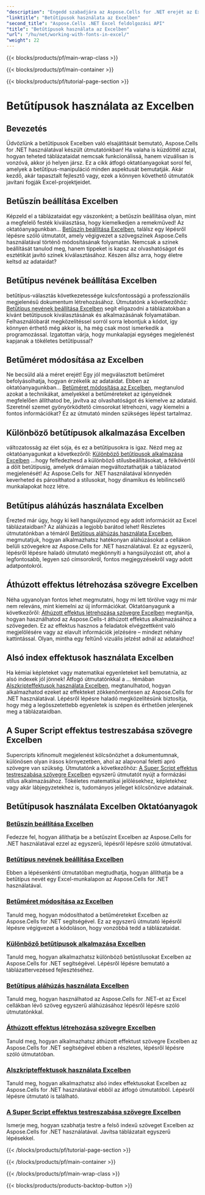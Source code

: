```yaml
---
"description": "Engedd szabadjára az Aspose.Cells for .NET erejét az Excelben használt betűtípusok használatáról szóló oktatóanyagokkal, a színek beállításától a stílusok alkalmazásáig a lenyűgöző táblázatokhoz."
"linktitle": "Betűtípusok használata az Excelben"
"second_title": "Aspose.Cells .NET Excel feldolgozási API"
"title": "Betűtípusok használata az Excelben"
"url": "/hu/net/working-with-fonts-in-excel/"
"weight": 22
---
```


{{< blocks/products/pf/main-wrap-class >}}

{{< blocks/products/pf/main-container >}}

{{< blocks/products/pf/tutorial-page-section >}}

# Betűtípusok használata az Excelben

## Bevezetés

Üdvözlünk a betűtípusok Excelben való elsajátítását bemutató, Aspose.Cells for .NET használatával készült útmutatónkban! Ha valaha is küzdöttél azzal, hogyan teheted táblázataidat nemcsak funkcionálissá, hanem vizuálisan is vonzóvá, akkor jó helyen jársz. Ez a cikk átfogó oktatóanyagokat sorol fel, amelyek a betűtípus-manipuláció minden aspektusát bemutatják. Akár kezdő, akár tapasztalt fejlesztő vagy, ezek a könnyen követhető útmutatók javítani fogják Excel-projektjeidet.

## Betűszín beállítása Excelben

Képzeld el a táblázataidat egy vászonként; a betűszín beállítása olyan, mint a megfelelő festék kiválasztása, hogy kiemelkedjen a remekműved! Az oktatóanyagunkban… [Betűszín beállítása Excelben](./setting-font-color/), találsz egy lépésről lépésre szóló útmutatót, amely végigvezet a szövegszínek Aspose.Cells használatával történő módosításának folyamatán. Nemcsak a színek beállítását tanulod meg, hanem tippeket is kapsz az olvashatóságot és esztétikát javító színek kiválasztásához. Készen állsz arra, hogy életre keltsd az adataidat?

## Betűtípus nevének beállítása Excelben

betűtípus-választás következetessége kulcsfontosságú a professzionális megjelenésű dokumentum létrehozásához. Útmutatónk a következőhöz: [Betűtípus nevének beállítása Excelben](./setting-font-name/) segít eligazodni a táblázatokban a kívánt betűtípusok kiválasztásának és alkalmazásának folyamatában. Felhasználóbarát megközelítéssel sorról sorra lebontjuk a kódot, így könnyen érthető még akkor is, ha még csak most ismerkedik a programozással. Izgatottan várja, hogy munkalapjai egységes megjelenést kapjanak a tökéletes betűtípussal? 

## Betűméret módosítása az Excelben

Ne becsüld alá a méret erejét! Egy jól megválasztott betűméret befolyásolhatja, hogyan érzékelik az adataidat. Ebben az oktatóanyagunkban… [Betűméret módosítása az Excelben](./changing-font-size/), megtanulod azokat a technikákat, amelyekkel a betűméreteket az igényeidnek megfelelően állíthatod be, javítva az olvashatóságot és kiemelve az adataid. Szeretnél szemet gyönyörködtető címsorokat létrehozni, vagy kiemelni a fontos információkat? Ez az útmutató minden szükséges lépést tartalmaz. 

## Különböző betűtípusok alkalmazása Excelben

változatosság az élet sója, és ez a betűtípusokra is igaz. Nézd meg az oktatóanyagunkat a következőről: [Különböző betűtípusok alkalmazása Excelben](./applying-different-fonts-styles/) ...hogy felfedezhesd a különböző stílusbeállításokat, a félkövértől a dőlt betűtípusig, amelyek drámaian megváltoztathatják a táblázatod megjelenését! Az Aspose.Cells for .NET használatával könnyedén keverheted és párosíthatod a stílusokat, hogy dinamikus és lebilincselő munkalapokat hozz létre. 

## Betűtípus aláhúzás használata Excelben

Érezted már úgy, hogy ki kell hangsúlyoznod egy adott információt az Excel táblázataidban? Az aláhúzás a legjobb barátod lehet! Részletes útmutatónkban a témáról [Betűtípus aláhúzás használata Excelben](./using-font-underline-type/), megmutatjuk, hogyan alkalmazhatsz hatékonyan aláhúzásokat a cellákon belüli szövegekre az Aspose.Cells for .NET használatával. Ez az egyszerű, lépésről lépésre haladó útmutató megkönnyíti a hangsúlyozást ott, ahol a legfontosabb, legyen szó címsorokról, fontos megjegyzésekről vagy adott adatpontokról.

## Áthúzott effektus létrehozása szövegre Excelben

Néha ugyanolyan fontos lehet megmutatni, hogy mi lett törölve vagy mi már nem releváns, mint kiemelni az új információkat. Oktatóanyagunk a következőről: [Áthúzott effektus létrehozása szövegre Excelben](./creating-strike-out-effect/) megtanítja, hogyan használhatod az Aspose.Cells-t áthúzott effektus alkalmazásához a szövegeden. Ez az effektus hasznos a feladatok elvégzettként való megjelölésére vagy az elavult információk jelzésére – mindezt néhány kattintással. Olyan, mintha egy feltűnő vizuális jelzést adnál az adataidhoz!

## Alsó index effektusok használata Excelben

Ha kémiai képleteket vagy matematikai egyenleteket kell bemutatnia, az alsó indexek jól jönnek! Átfogó útmutatónkkal a ... témában [Alszkripteffektusok használata Excelben](./working-with-sub-script-effects/), megtanulhatod, hogyan alkalmazhatod ezeket az effekteket zökkenőmentesen az Aspose.Cells for .NET használatával. Lépésről lépésre haladó megközelítésünk biztosítja, hogy még a legösszetettebb egyenletek is szépen és érthetően jelenjenek meg a táblázataidban.

## A Super Script effektus testreszabása szövegre Excelben

Supercripts kifinomult megjelenést kölcsönözhet a dokumentumnak, különösen olyan írásos környezetben, ahol az alapvonal feletti apró szövegre van szükség. Útmutatónk a következőhöz: [A Super Script effektus testreszabása szövegre Excelben](./customizing-super-script-effect/) egyszerű útmutatót nyújt a formázási stílus alkalmazásához. Tökéletes matematikai jelölésekhez, képletekhez vagy akár lábjegyzetekhez is, tudományos jelleget kölcsönözve adatainak.

## Betűtípusok használata Excelben Oktatóanyagok
### [Betűszín beállítása Excelben](./setting-font-color/)
Fedezze fel, hogyan állíthatja be a betűszínt Excelben az Aspose.Cells for .NET használatával ezzel az egyszerű, lépésről lépésre szóló útmutatóval.
### [Betűtípus nevének beállítása Excelben](./setting-font-name/)
Ebben a lépésenkénti útmutatóban megtudhatja, hogyan állíthatja be a betűtípus nevét egy Excel-munkalapon az Aspose.Cells for .NET használatával.
### [Betűméret módosítása az Excelben](./changing-font-size/)
Tanuld meg, hogyan módosíthatod a betűméreteket Excelben az Aspose.Cells for .NET segítségével. Ez az egyszerű útmutató lépésről lépésre végigvezet a kódoláson, hogy vonzóbbá tedd a táblázataidat.
### [Különböző betűtípusok alkalmazása Excelben](./applying-different-fonts-styles/)
Tanuld meg, hogyan alkalmazhatsz különböző betűstílusokat Excelben az Aspose.Cells for .NET segítségével. Lépésről lépésre bemutató a táblázattervezésed fejlesztéséhez.
### [Betűtípus aláhúzás használata Excelben](./using-font-underline-type/)
Tanuld meg, hogyan használhatod az Aspose.Cells for .NET-et az Excel cellákban lévő szöveg egyszerű aláhúzásához lépésről lépésre szóló útmutatónkkal.
### [Áthúzott effektus létrehozása szövegre Excelben](./creating-strike-out-effect/)
Tanuld meg, hogyan alkalmazhatsz áthúzott effektust szövegre Excelben az Aspose.Cells for .NET segítségével ebben a részletes, lépésről lépésre szóló útmutatóban.
### [Alszkripteffektusok használata Excelben](./working-with-sub-script-effects/)
Tanuld meg, hogyan alkalmazhatsz alsó index effektusokat Excelben az Aspose.Cells for .NET használatával ebből az átfogó útmutatóból. Lépésről lépésre útmutató is található.
### [A Super Script effektus testreszabása szövegre Excelben](./customizing-super-script-effect/)
Ismerje meg, hogyan szabhatja testre a felső indexű szöveget Excelben az Aspose.Cells for .NET használatával. Javítsa táblázatait egyszerű lépésekkel.

{{< /blocks/products/pf/tutorial-page-section >}}

{{< /blocks/products/pf/main-container >}}

{{< /blocks/products/pf/main-wrap-class >}}

{{< blocks/products/products-backtop-button >}}